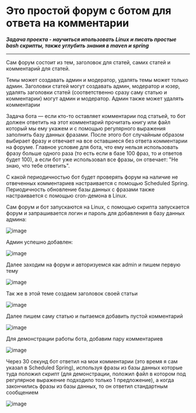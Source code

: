 # Это простой форум с ботом для ответа на комментарии

***Задача проекта - научиться ипользовать Linux и писать простые bash скрипты, также углубить знания в maven и spring***
____
Сам форум состоит из тем, заголовок для статей, самих статей и комментарий для статей.

Темы может создавать админ и модератор, удалять темы может только админ.
Заголовки статей могут создавать админ, модератор и юзер, удалять заголовки статей (соответственно сразу саму статью и комментарии) могут админ и модератор.
Админ также может удалять комментарии

Задача бота — если кто-то оставляет комментарии под статьей, то бот должен ответить на этот комментарий
прочитать книгу или файл который мы ему укажем и с помощью регулярного выражения заполнить базу данных фразами.
После этого бот случайным образом выбирает фразу и отвечает на все оставшиеся без ответа комментарии на форуме. Главное условие для бота, что ему нельзя использовать фразу больше одного раза (то есть если в базе 100 фраз, то и ответов будет 100), а если бот уже использовал все фразы, он отвечает: "Не знаю, что тебе ответить".

С какой периодичностью бот будет проверять форум на наличие не отвеченных комментариев настраивается с помощью Scheduled Spring. Периодичность обновление базы данных с фразами также настраивается с помощью cron-демона в Linux.

Сам форум и бот запускаются на Linux, с помощью скрипта запускается форум и запрашивается логин и пароль для добавления в базу данных админа:

![image](https://user-images.githubusercontent.com/92450565/158563307-dae07600-d3c7-4ed4-806e-61e3265958b7.png)

Админ успешно добавлен:

![image](https://user-images.githubusercontent.com/92450565/158566051-c31e1f5a-cb0e-4682-8b30-33747680b8a7.png)

Далее заходим на форум и авторизуемся как admin и пишем первую тему

![image](https://user-images.githubusercontent.com/92450565/158567187-230c637f-4804-48cb-b543-fae60ddbb57a.png)

Так же в этой теме создаем заголовок своей статьи

![image](https://user-images.githubusercontent.com/92450565/158567378-381d862e-48cd-4008-9ccf-6c2f33818040.png)

Далее пишем саму статью и пытаемся добавить пустой комментарий

![image](https://user-images.githubusercontent.com/92450565/158567590-3644925a-25d6-4153-8ece-f86a93556c1b.png)

Для демонстрации работы бота, добавим пару комментариев

![image](https://user-images.githubusercontent.com/92450565/158568011-98740719-64cd-41d7-a8a8-9debabda9882.png)

Через 30 секунд бот ответил на мои комментарии (это время я сам указал в Scheduled Spring), используя фразы из базы данных которые туда положил скрипт (для демонстрации, положил файл в котором под регулярное выражение подходило только 1 предложение), а когда закончились фразы из базы данных, то он ответил стандартным сообщением

![image](https://user-images.githubusercontent.com/92450565/158570025-10930f21-190f-4fcd-9d43-abde76e37bf7.png)

